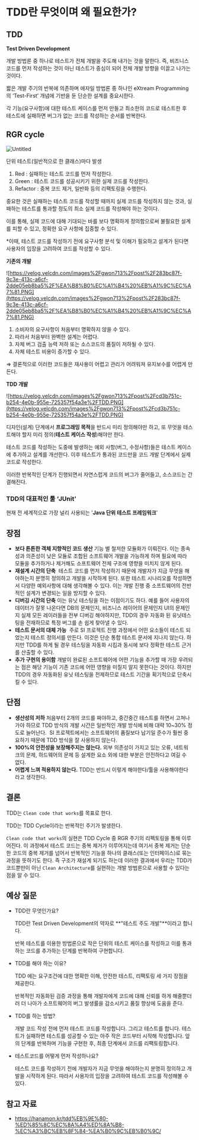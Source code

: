 # TDD****란 무엇이며 왜 필요한가?****

## TDD

**Test Driven Development**

개발 방법론 중 하나로 테스트가 전체 개발을 주도해 내가는 것을 말한다. 즉, 비즈니스 코드를 먼저 작성하는 것이 아닌 테스트가 중심이 되어 전체 개발 방향을 이끌고 나가는 것이다.

짧은 개발 주기의 반복에 의존하며 애자일 방법론 중 하나인 eXtream Programming의 ‘Test-First’ 개념에 기반을 둔 단순한 설계를 중요시한다.

각 기능(요구사항)에 대한 테스트 케이스를 먼저 만들고 최소한의 코드로 테스트한 후 테스트에 실패하면 버그가 없는 코드를 작성하는 순서를 반복한다.

## RGR cycle

![Untitled](https://s3-us-west-2.amazonaws.com/secure.notion-static.com/e33a52c2-e3c2-4078-82b7-cfda8f84bdc2/Untitled.png)

단위 테스트(일반적으로 한 클래스)마다 발생

1. Red : 실패하는 테스트 코드를 먼저 작성한다.
2. Green : 테스트 코드를 성공시키기 위한 실제 코드를 작성한다.
3. Refactor : 중복 코드 제거, 일반화 등의 리팩토링을 수행한다.

중요한 것은 실패하는 테스트 코드를 작성할 때까지 실제 코드를 작성하지 않는 것과, 
실패하는 테스트를 통과할 정도의 최소 실제 코드를 작성해야 하는 것이다. 

이를 통해, 실제 코드에 대해 기대되는 바를 보다 명확하게 정의함으로써 불필요한 설계를 피할 수 있고, 정확한 요구 사항에 집중할 수 있다.

*이때, 테스트 코드를 작성하기 전에 요구사항 분석 및 이해가 필요하고 설계가 된다면 사용자의 입장을 고려하여 코드를 작성할 수 있다.

**기존의 개발**

![https://velog.velcdn.com/images%2Fgwon713%2Fpost%2F283bc87f-9c3e-413c-a6cf-2dde05eb8ba5%2F%EA%B8%B0%EC%A1%B4%20%EB%A1%9C%EC%A7%81.PNG](https://velog.velcdn.com/images%2Fgwon713%2Fpost%2F283bc87f-9c3e-413c-a6cf-2dde05eb8ba5%2F%EA%B8%B0%EC%A1%B4%20%EB%A1%9C%EC%A7%81.PNG)

1. 소비자의 요구사항이 처음부터 명확하지 않을 수 있다.
2. 따라서 처음부터 완벽한 설계는 어렵다.
3. 자체 버그 검출 능력 저하 또는 소스코드의 품질이 저하될 수 있다.
4. 자체 테스트 비용이 증가할 수 있다.

⇒ 결론적으로 이러한 코드들은 재사용이 어렵고 관리가 어려워져 유지보수를 어렵게 만든다.

**TDD 개발**

![https://velog.velcdn.com/images%2Fgwon713%2Fpost%2Fcd3b751c-b254-4e0b-955e-725357f54a3e%2FTDD.PNG](https://velog.velcdn.com/images%2Fgwon713%2Fpost%2Fcd3b751c-b254-4e0b-955e-725357f54a3e%2FTDD.PNG)

디자인(설계) 단계에서 **프로그래밍 목적**을 반드시 미리 정의해야만 하고, 또 무엇을 테스트해야 할지 미리 정의(**테스트 케이스 작성**)해야만 한다.

테스트 코드를 작성하는 도중에 발생하는 예외 사항(버그, 수정사항)들은 테스트 케이스에 추가하고 설계를 개선한다. 이후 테스트가 통과된 코드만을 코드 개발 단계에서 실제 코드로 작성한다.

이러한 반복적인 단계가 진행되면서 자연스럽게 코드의 버그가 줄어들고, 소스코드는 간결해진다.

### TDD의 대표적인 툴 ‘JUnit’

현재 전 세계적으로 가장 널리 사용되는 '**Java 단위 테스트 프레임워크**' 

## 장점

- **보다 튼튼한 객체 지향적인 코드 생산**
기능 별 철저한 모듈화가 이뤄진다. 이는 종속성과 의존성이 낮은 모듈로 조합된 소프트웨어 개발을 가능하게 하며 필요에 따라 모듈을 추가하거나 제거해도 소프트웨어 전체 구조에 영향을 미치지 않게 된다.
- **재설계 시간의 단축** 
테스트 코드를 먼저 작성하기 때문에 개발자가 지금 무엇을 해야하는지 분명히 정의하고 개발을 시작하게 된다. 또한 테스트 시나리오를 작성하면서 다양한 예외사항에 대해 생각해볼 수 있다. 이는 개발 진행 중 소프트웨어의 전반적인 설계가 변경되는 일을 방지할 수 있다.
- **디버깅 시간의 단축**
이는 유닛 테스팅을 하는 이점이기도 하다. 
예를 들어 사용자의 데이터가 잘못 나온다면 DB의 문제인지, 비즈니스 레이어의 문제인지 UI의 문제인지 실제 모든 레이러들을 전부 디버깅 해야하지만, TDD의 경우 자동화 된 유닛테스팅을 전재하므로 특정 버그를 손 쉽게 찾아낼 수 있다.
- **테스트 문서의 대체 가능** 
주로 SI 프로젝트 진행 과정에서 어떤 요소들이 테스트 되었는지 테스트 정의서를 만든다. 이것은 단순 통합 테스트 문서에 지나지 않는다. 하지만 TDD를 하게 될 경우 테스팅을 자동화 시킴과 동시에 보다 정확한 테스트 근거를 산출할 수 있다.
- **추가 구현의 용이함**
개발이 완료된 소프트웨어에 어떤 기능을 추가할 때 가장 우려되는 점은 해당 기능이 기존 코드에 어떤 영향을 미칠지 알지 못한다는 것이다. 하지만 TDD의 경우 자동화된 유닛 테스팅을 전제하므로 테스트 기간을 획기적으로 단축시킬 수 있다.

## 단점

- **생산성의 저하**
처음부터 2개의 코드를 짜야하고, 중간중간 테스트를 하면서 고쳐나가야 하므로
TDD 방식의 개발 시간은 일반적인 개발 방식에 비해 대략 10~30% 정도로 늘어난다. 
SI 프로젝트에서는 소프트웨어의 품질보다 납기일 준수가 훨씬 중요하기 때문에 TDD 방식을 잘 사용하지 않는다.
- **100%의 안전성을 보장해주지는 않는다.**
외부 의존성이 가지고 있는 오류, 네트워크의 문제, 하드웨어의 문제 등 설계한 요소 외에 대한 부분은 안전하다고 여길 수 없다.
- **어렵게 느껴 적용하지 않는다.**
TDD는 반드시 이렇게 해야한다/툴을 사용해야한다 라고 생각한다.

## 결론

TDD는 `Clean code that works`를 목표로 한다.

TDD는 TDD Cycle이라는 반복적인 주기가 발생한다.

`Clean code that works`의 실현은 TDD Cycle 중 RGR 주기의 리펙토링을 통해 이루어진다. 이 과정에서 테스트 코드는 중복 제거가 이루어지는데 여기서 중복 제거는 단순한 코드의 중복 제거를 넘어서 반복적인 기능을 하나의 클래스(또는 인터페이스)로 묶는 과정을 뜻하기도 한다. 즉 구조가 재설계 되기도 하는데 이러한 결과에서 우리는 TDD가 코드뿐만이 아닌 `Clean Architecture`를 실현하는 개발 방법론으로 사용할 수 있다는 점을 알 수 있다.

## 예상 질문

- TDD란 무엇인가요?
    
    TDD란 Test Driven Development의 약자로 **"테스트 주도 개발"**이라고 합니다.
    
    반복 테스트를 이용한 방법론으로 작은 단위의 테스트 케이스를 작성하고 이를 통과하는 코드를 추가하는 단계를 반복하여 구현합니다.
    
- TDD를 해야 하는 이유?
    
    TDD 에는 요구조건에 대한 명확한 이해, 안전한 테스트, 리팩토링 세 가지 장점을 제공한다.
    
    반복적인 자동화된 검증 과정을 통해 개발자에게 코드에 대해 신뢰를 하게 해줄뿐더러 더 나아가 소프트웨어의 버그 발생률을 감소시키고 품질 향상에 도움을 준다.
    
- TDD를 하는 방법?
    
    개발 코드 작성 전에 먼저 테스트 코드를 작성합니다. 그리고 테스트를 합니다. 테스트가 실패하면 테스트를 성공할 수 있는 아주 작은 코드부터 시작해 작성합니다. 앞의 단계를 반복하며 기능을 구현한 후, 최종 단계에서 코드를 리팩토링합니다.
    
- 테스트코드를 어떻게 먼저 작성하나요?
    
    테스트 코드를 작성하기 전에 개발자가 지금 무엇을 해야하는지 분명히 정의하고 개발을 시작하게 된다. 따라서 사용자의 입장을 고려하여 테스트 코드를 작성해볼 수 있다.
    
   
   
 ## 참고 자료
 - https://hanamon.kr/tdd%EB%9E%80-%ED%85%8C%EC%8A%A4%ED%8A%B8-%EC%A3%BC%EB%8F%84-%EA%B0%9C%EB%B0%9C/
